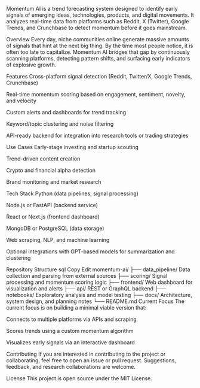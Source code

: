 Momentum AI is a trend forecasting system designed to identify early signals of emerging ideas, technologies, products, and digital movements. It analyzes real-time data from platforms such as Reddit, X (Twitter), Google Trends, and Crunchbase to detect momentum before it goes mainstream.

Overview
Every day, niche communities online generate massive amounts of signals that hint at the next big thing. By the time most people notice, it is often too late to capitalize. Momentum AI bridges that gap by continuously scanning platforms, detecting pattern shifts, and surfacing early indicators of explosive growth.

Features
Cross-platform signal detection (Reddit, Twitter/X, Google Trends, Crunchbase)

Real-time momentum scoring based on engagement, sentiment, novelty, and velocity

Custom alerts and dashboards for trend tracking

Keyword/topic clustering and noise filtering

API-ready backend for integration into research tools or trading strategies

Use Cases
Early-stage investing and startup scouting

Trend-driven content creation

Crypto and financial alpha detection

Brand monitoring and market research

Tech Stack
Python (data pipelines, signal processing)

Node.js or FastAPI (backend service)

React or Next.js (frontend dashboard)

MongoDB or PostgreSQL (data storage)

Web scraping, NLP, and machine learning

Optional integrations with GPT-based models for summarization and clustering

Repository Structure
sql
Copy
Edit
momentum-ai/
├── data_pipeline/       Data collection and parsing from external sources
├── scoring/             Signal processing and momentum scoring logic
├── frontend/            Web dashboard for visualization and alerts
├── api/                 REST or GraphQL backend
├── notebooks/           Exploratory analysis and model testing
├── docs/                Architecture, system design, and planning notes
└── README.md
Current Focus
The current focus is on building a minimal viable version that:

Connects to multiple platforms via APIs and scraping

Scores trends using a custom momentum algorithm

Visualizes early signals via an interactive dashboard

Contributing
If you are interested in contributing to the project or collaborating, feel free to open an issue or pull request. Suggestions, feedback, and research collaborations are welcome.

License
This project is open source under the MIT License.
